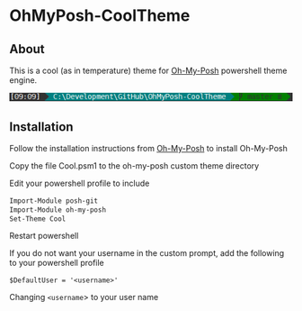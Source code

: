 # OhMyPosh-CoolTheme

## About
This is a cool (as in temperature) theme for [Oh-My-Posh](https://github.com/JanDeDobbeleer/oh-my-posh) powershell theme engine.

![Preview1](/Screenshots/Screenshot.PNG)

## Installation
Follow the installation instructions from [Oh-My-Posh](https://github.com/JanDeDobbeleer/oh-my-posh) to install Oh-My-Posh

Copy the file Cool.psm1 to the oh-my-posh custom theme directory

Edit your powershell profile to include 
```
Import-Module posh-git
Import-Module oh-my-posh
Set-Theme Cool
```

Restart powershell

If you do not want your username in the custom prompt, add the following to your powershell profile

```
$DefaultUser = '<username>'
```

Changing `<username`> to your user name
